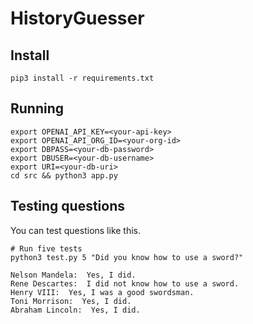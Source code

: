# HistoryGuesser

## Install

```
pip3 install -r requirements.txt
```

## Running

```
export OPENAI_API_KEY=<your-api-key> 
export OPENAI_API_ORG_ID=<your-org-id>
export DBPASS=<your-db-password>
export DBUSER=<your-db-username>
export URI=<your-db-uri>
cd src && python3 app.py
```

## Testing questions

You can test questions like this.

```
# Run five tests
python3 test.py 5 "Did you know how to use a sword?"
```

```
Nelson Mandela:  Yes, I did.
Rene Descartes:  I did not know how to use a sword. 
Henry VIII:  Yes, I was a good swordsman.
Toni Morrison:  Yes, I did.
Abraham Lincoln:  Yes, I did.
```